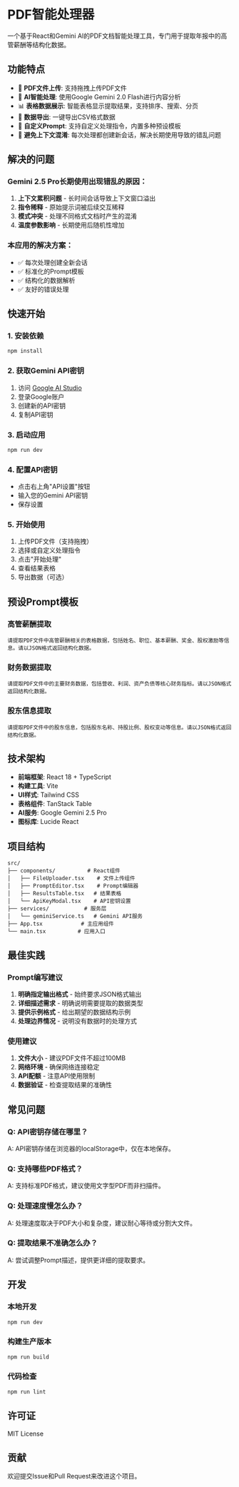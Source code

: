 # PDF智能处理器

一个基于React和Gemini AI的PDF文档智能处理工具，专门用于提取年报中的高管薪酬等结构化数据。

## 功能特点

- 📄 **PDF文件上传**: 支持拖拽上传PDF文件
- 🤖 **AI智能处理**: 使用Google Gemini 2.0 Flash进行内容分析
- 📊 **表格数据展示**: 智能表格显示提取结果，支持排序、搜索、分页
- 💾 **数据导出**: 一键导出CSV格式数据
- 🎯 **自定义Prompt**: 支持自定义处理指令，内置多种预设模板
- 🔄 **避免上下文混淆**: 每次处理都创建新会话，解决长期使用导致的错乱问题

## 解决的问题

### Gemini 2.5 Pro长期使用出现错乱的原因：
1. **上下文累积问题** - 长时间会话导致上下文窗口溢出
2. **指令稀释** - 原始提示词被后续交互稀释
3. **模式冲突** - 处理不同格式文档时产生的混淆
4. **温度参数影响** - 长期使用后随机性增加

### 本应用的解决方案：
- ✅ 每次处理创建全新会话
- ✅ 标准化的Prompt模板
- ✅ 结构化的数据解析
- ✅ 友好的错误处理

## 快速开始

### 1. 安装依赖
```bash
npm install
```

### 2. 获取Gemini API密钥
1. 访问 [Google AI Studio](https://makersuite.google.com/app/apikey)
2. 登录Google账户
3. 创建新的API密钥
4. 复制API密钥

### 3. 启动应用
```bash
npm run dev
```

### 4. 配置API密钥
- 点击右上角"API设置"按钮
- 输入您的Gemini API密钥
- 保存设置

### 5. 开始使用
1. 上传PDF文件（支持拖拽）
2. 选择或自定义处理指令
3. 点击"开始处理"
4. 查看结果表格
5. 导出数据（可选）

## 预设Prompt模板

### 高管薪酬提取
```
请提取PDF文件中高管薪酬相关的表格数据，包括姓名、职位、基本薪酬、奖金、股权激励等信息。请以JSON格式返回结构化数据。
```

### 财务数据提取
```
请提取PDF文件中的主要财务数据，包括营收、利润、资产负债等核心财务指标。请以JSON格式返回结构化数据。
```

### 股东信息提取
```
请提取PDF文件中的股东信息，包括股东名称、持股比例、股权变动等信息。请以JSON格式返回结构化数据。
```

## 技术架构

- **前端框架**: React 18 + TypeScript
- **构建工具**: Vite
- **UI样式**: Tailwind CSS
- **表格组件**: TanStack Table
- **AI服务**: Google Gemini 2.5 Pro
- **图标库**: Lucide React

## 项目结构

```
src/
├── components/          # React组件
│   ├── FileUploader.tsx    # 文件上传组件
│   ├── PromptEditor.tsx    # Prompt编辑器
│   ├── ResultsTable.tsx   # 结果表格
│   └── ApiKeyModal.tsx    # API密钥设置
├── services/           # 服务层
│   └── geminiService.ts   # Gemini API服务
├── App.tsx            # 主应用组件
└── main.tsx          # 应用入口
```

## 最佳实践

### Prompt编写建议
1. **明确指定输出格式** - 始终要求JSON格式输出
2. **详细描述需求** - 明确说明需要提取的数据类型
3. **提供示例格式** - 给出期望的数据结构示例
4. **处理边界情况** - 说明没有数据时的处理方式

### 使用建议
1. **文件大小** - 建议PDF文件不超过100MB
2. **网络环境** - 确保网络连接稳定
3. **API配额** - 注意API使用限制
4. **数据验证** - 检查提取结果的准确性

## 常见问题

### Q: API密钥存储在哪里？
A: API密钥存储在浏览器的localStorage中，仅在本地保存。

### Q: 支持哪些PDF格式？
A: 支持标准PDF格式，建议使用文字型PDF而非扫描件。

### Q: 处理速度慢怎么办？
A: 处理速度取决于PDF大小和复杂度，建议耐心等待或分割大文件。

### Q: 提取结果不准确怎么办？
A: 尝试调整Prompt描述，提供更详细的提取要求。

## 开发

### 本地开发
```bash
npm run dev
```

### 构建生产版本
```bash
npm run build
```

### 代码检查
```bash
npm run lint
```

## 许可证

MIT License

## 贡献

欢迎提交Issue和Pull Request来改进这个项目。
